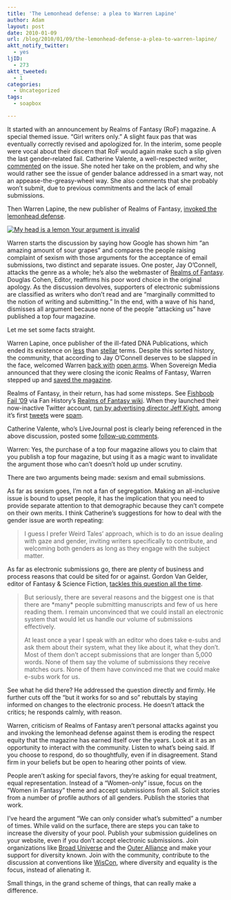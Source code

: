 ```yaml
---
title: 'The Lemonhead defense: a plea to Warren Lapine'
author: Adam
layout: post
date: 2010-01-09
url: /blog/2010/01/09/the-lemonhead-defense-a-plea-to-warren-lapine/
aktt_notify_twitter:
  - yes
ljID:
  - 273
aktt_tweeted:
  - 1
categories:
  - Uncategorized
tags:
  - soapbox

---
```

It started with an announcement by Realms of Fantasy (RoF) magazine. A special themed issue. &#8220;Girl writers only.&#8221; A slight faux pas that was eventually correctly revised and apologized for. In the interim, some people were vocal about their discern that RoF would again make such a slip given the last gender-related fail. Catherine Valente, a well-respected writer, [commented](1) on the issue. She noted her take on the problem, and why she would rather see the issue of gender balance addressed in a smart way, not an appease-the-greasy-wheel way. She also comments that she probably won&#8217;t submit, due to previous commitments and the lack of email submissions.

Then Warren Lapine, the new publisher of Realms of Fantasy, [invoked the lemonhead defense](2).

[<img id="_r_a_622206720" title="My head is a lemon  Your argument is invalid" src="http://images.icanhascheezburger.com/completestore/2008/5/25/myheadisalem128562305945288665.jpg" alt="My head is a lemon  Your argument is invalid" />](3)

Warren starts the discussion by saying how Google has shown him &#8220;an amazing amount of sour grapes&#8221; and compares the people raising complaint of sexism with those arguments for the acceptance of email submissions, two distinct and separate issues. One poster, Jay O&#8217;Connell, attacks the genre as a whole; he&#8217;s also the webmaster of [Realms of Fantasy](4). Douglas Cohen, Editor, reaffirms his poor word choice in the original apology. As the discussion devolves, supporters of electronic submissions are classified as writers who don&#8217;t read and are &#8220;marginally committed to the notion of writing and submitting.&#8221; In the end, with a wave of his hand, dismisses all argument because none of the people &#8220;attacking us&#8221; have published a top four magazine.

Let me set some facts straight.

Warren Lapine, once publisher of the ill-fated DNA Publications, which ended its existence on [less](5) than [stellar](6) terms. Despite this sorted history, the community, that according to Jay O&#8217;Connell deserves to be slapped in the face, welcomed Warren [back with](7) [open arms](8). When Sovereign Media announced that they were closing the iconic Realms of Fantasy, Warren stepped up and [saved the magazine](9).

Realms of Fantasy, in their return, has had some missteps. See [Fishboob Fail &#8217;09](10) via Fan History&#8217;s [Realms of Fantasy wiki](11). When they launched their now-inactive Twitter account, [run by advertising director Jeff Kight](12), among it&#8217;s first [tweets](13) were [spam](14).

Catherine Valente, who&#8217;s LiveJournal post is clearly being referenced in the above discussion, posted some [follow-up comments](15).

Warren: Yes, the purchase of a top four magazine allows you to claim that you publish a top four magazine, but using it as a magic want to invalidate the argument those who can&#8217;t doesn&#8217;t hold up under scrutiny.

There are two arguments being made: sexism and email submissions.

As far as sexism goes, I&#8217;m not a fan of segregation. Making an all-inclusive issue is bound to upset people, it has the implication that you need to provide separate attention to that demographic because they can&#8217;t compete on their own merits. I think Catherine&#8217;s suggestions for how to deal with the gender issue are worth repeating:

> I guess I prefer Weird Tales&#8217; approach, which is to do an issue dealing with gaze and gender, inviting writers specifically to contribute, and welcoming both genders as long as they engage with the subject matter.

As far as electronic submissions go, there are plenty of business and process reasons that could be sited for or against. Gordon Van Gelder, editor of Fantasy & Science Fiction, [tackles this question all the time](16).

> But seriously, there are several reasons and the biggest one is that there are \*many\* people submitting manuscripts and few of us here reading them. I remain unconvinced that we could install an electronic system that would let us handle our volume of submissions effectively.
>
> At least once a year I speak with an editor who does take e-subs and ask them about their system, what they like about it, what they don&#8217;t. Most of them don&#8217;t accept submissions that are longer than 5,000 words. None of them say the volume of submissions they receive matches ours. None of them have convinced me that we could make e-subs work for us.

See what he did there? He addressed the question directly and firmly. He further cuts off the &#8220;but it works for so and so&#8221; rebuttals by staying informed on changes to the electronic process. He doesn&#8217;t attack the critics; he responds calmly, with reason.

Warren, criticism of Realms of Fantasy aren&#8217;t personal attacks against you and invoking the lemonhead defense against them is eroding the respect equity that the magazine has earned itself over the years. Look at it as an opportunity to interact with the community. Listen to what&#8217;s being said. If you choose to respond, do so thoughtfully, even if in disagreement. Stand firm in your beliefs but be open to hearing other points of view.

People aren&#8217;t asking for special favors, they&#8217;re asking for equal treatment, equal representation. Instead of a &#8220;Women-only&#8221; issue, focus on the &#8220;Women in Fantasy&#8221; theme and accept submissions from all. Solicit stories from a number of profile authors of all genders. Publish the stories that work.

I&#8217;ve heard the argument &#8220;We can only consider what&#8217;s submitted&#8221; a number of times. While valid on the surface, there are steps you can take to increase the diversity of your pool. Publish your submission guidelines on your website, even if you don&#8217;t accept electronic submissions. Join organizations like [Broad Universe](17) and the [Outer Alliance](18) and make your support for diversity known. Join with the community, contribute to the discussion at conventions like [WisCon](19), where diversity and equality is the focus, instead of alienating it.

Small things, in the grand scheme of things, that can really make a difference.

 [1]: http://yuki-onna.livejournal.com/554028.html
 [2]: http://www.atings.com/uploads/1263034305.jpg
 [3]: http://cheezburger.com/View.aspx?aid=622206720
 [4]: http://www.rofmag.com/
 [5]: http://www.nightshadebooks.com/discus/messages/378/4513.html?1123372782
 [6]: http://www.bravewords.com/news/58697
 [7]: http://io9.com/5137639/the-return-of-legendary-scifi-publisher-warren-lapine
 [8]: http://sfscope.com/2009/01/warren-lapine-returns-to-sf-wi.html
 [9]: http://sfscope.com/2009/03/realms-of-fantasy-is-not-closi.html
 [10]: http://www.fanhistory.com/wiki/Fishboob_Fail_09
 [11]: http://www.fanhistory.com/wiki/Realms_of_Fantasy
 [12]: http://douglascohen.livejournal.com/200025.html
 [13]: http://twitter.com/RealmsOfFantasy/status/3778245080
 [14]: http://twitter.com/RealmsOfFantasy/status/3822608825
 [15]: http://yuki-onna.livejournal.com/555832.html
 [16]: http://www.sfsite.com/fsf/blog/forum/topic.php?id=330
 [17]: http://broaduniverse.org/index.html
 [18]: http://blog.outeralliance.org/
 [19]: http://wiscon.info/
